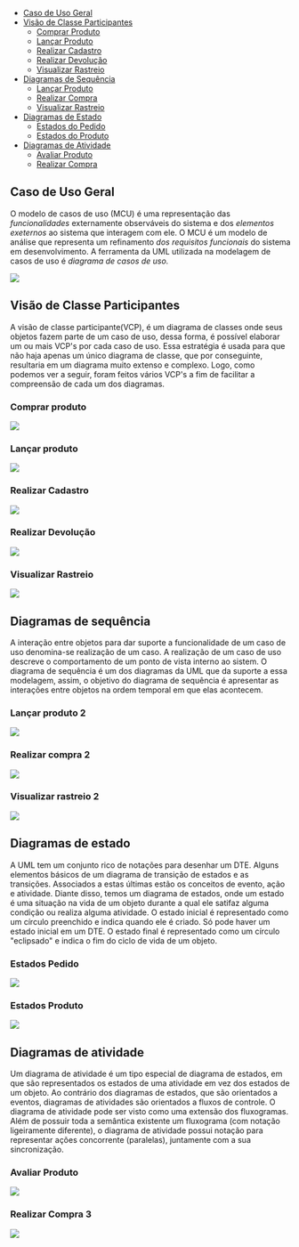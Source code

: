 - [Caso de Uso Geral](#caso-de-uso-geral)
- [Visão de Classe Participantes](#visão-de-classe-participantes)
    - [Comprar Produto](#comprar-produto)
    - [Lançar Produto](#lançar-produto)
    - [Realizar Cadastro](#realizar-cadastro)
    - [Realizar Devolução](#realizar-devolução)
    - [Visualizar Rastreio](#visualizar-rastreio)
- [Diagramas de Sequência](#diagramas-de-sequência)
    - [Lançar Produto](#lançar-produto-2)
    - [Realizar Compra](#realizar-compra-2)
    - [Visualizar Rastreio](#visualizar-rastreio-2)
- [Diagramas de Estado](#diagramas-de-sequência)
    - [Estados do Pedido](#estados-pedido)
    - [Estados do Produto](#estados-produto)
- [Diagramas de Atividade](#diagramas-de-atividade)
    - [Avaliar Produto](#avaliar-produto)
    - [Realizar Compra](#realizar-compra-3)
## Caso de Uso Geral

O modelo de casos de uso (MCU) é uma representação das *funcionalidades* externamente observáveis do sistema e dos *elementos exeternos* ao sistema que interagem com ele. O MCU é um modelo de análise que representa um refinamento *dos requisitos funcionais* do sistema em desenvolvimento. A ferramenta da UML utilizada na modelagem de casos de uso é *diagrama de casos de uso.*

<img  src="..\assets\APS_Astah\1.Sistema_Geral\CSU_Geral.png"/>

## Visão de Classe Participantes
A visão de classe participante(VCP), é um diagrama de classes onde seus objetos fazem parte de um caso de uso, dessa forma, é possível elaborar
um ou mais VCP's por cada caso de uso. Essa estratégia é usada para que não haja apenas um único diagrama de classe, que por conseguinte, resultaria em um diagrama muito extenso e complexo. Logo, como podemos ver a seguir, foram feitos vários VCP's a fim de facilitar a compreensão de cada um dos diagramas.
### Comprar produto
<img  src="..\assets\APS_Astah\2.VCP\VCP-ComprarProduto\Comprar Produto.png"/>

### Lançar produto
<img  src="..\assets\APS_Astah\2.VCP\VCP-LançarProduto\LancarProduto.png"/>

### Realizar Cadastro
<img  src="..\assets\APS_Astah\2.VCP\VCP-RealizarCadastro\Realizar Cadastro.png"/>

### Realizar Devolução
<img  src="..\assets\APS_Astah\2.VCP\VCP-RealizarDevolução\Realizar Devolução.png"/>

### Visualizar Rastreio
<img  src="..\assets\APS_Astah\2.VCP\VCP-VisualizarRastreio\Visualizar Rastreio.png"/>

## Diagramas de sequência

A interação entre objetos para dar suporte a funcionalidade de um caso de uso denomina-se realização de um caso. A realização de um caso de uso descreve o comportamento de um ponto de vista interno ao sistem. O diagrama de sequência é um dos diagramas da UML que da suporte a essa modelagem, assim, o objetivo do diagrama de sequência é apresentar as interações entre objetos na ordem temporal em que elas acontecem.

### Lançar produto 2
<img  src="..\assets\APS_Astah\3. Diagramas-Sequencia\LancarProduto\Lançar Produto.png"/>

### Realizar compra 2
<img  src="..\assets\APS_Astah\3. Diagramas-Sequencia\RealizarCompra\RealizarCompra-Sequencia.png"/>

### Visualizar rastreio 2
<img  src="..\assets\assets\APS_Astah\3. Diagramas-Sequencia\VisualizarRastreio\VisualizarRastreio.png"/>

## Diagramas de estado

A UML tem um conjunto rico de notações para desenhar um DTE. Alguns elementos básicos de um diagrama de transição de estados e as transições. Associados a estas últimas estão os conceitos de evento, ação e atividade. Diante disso, temos um diagrama de estados, onde um estado é uma situação na vida de um objeto durante a qual ele satifaz alguma condição ou realiza alguma atividade. O estado inicial é representado como um círculo preenchido e indica quando ele é criado. Só pode haver um estado inicial em um DTE. O estado final é representado como um círculo "eclipsado" e indica o fim do ciclo de vida de um objeto.

### Estados Pedido
<img  src="..\assets\APS_Astah\4. Diagrama-Estados\Estados-Pedido\Estados-Pedido.png"/>

### Estados Produto
<img  src="..\assets\APS_Astah\4. Diagrama-Estados\Estados-Produto\Estados-Produto.png"/>

## Diagramas de atividade

Um diagrama de atividade é um tipo especial de diagrama de estados, em que são representados os estados de uma atividade em vez dos estados de um objeto. Ao contrário dos diagramas de estados, que são orientados a eventos, diagramas de atividades são orientados a fluxos de controle. O diagrama de atividade pode ser visto como uma extensão dos fluxogramas. Além de possuir toda a semântica existente um fluxograma (com notação ligeiramente diferente), o diagrama de atividade possui notação para representar ações concorrente (paralelas), juntamente com a sua sincronização.

### Avaliar Produto
<img  src="..\assets\APS_Astah\5. Diagramas-Atividade\Atividade-AvaliarProduto\Atividade-AvaliarProdutoPeloHistórico.png"/>

### Realizar Compra 3
<img  src="..\assets\APS_Astah\5. Diagramas-Atividade\Atividade-RealizarCompra\Atividade-Realizar Compra.png"/>











